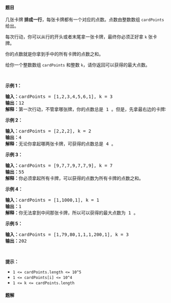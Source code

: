 #### 题目
<p>几张卡牌<strong> 排成一行</strong>，每张卡牌都有一个对应的点数。点数由整数数组 <code>cardPoints</code> 给出。</p>

<p>每次行动，你可以从行的开头或者末尾拿一张卡牌，最终你必须正好拿 <code>k</code> 张卡牌。</p>

<p>你的点数就是你拿到手中的所有卡牌的点数之和。</p>

<p>给你一个整数数组 <code>cardPoints</code> 和整数 <code>k</code>，请你返回可以获得的最大点数。</p>

<p>&nbsp;</p>

<p><strong>示例 1：</strong></p>

<pre><strong>输入：</strong>cardPoints = [1,2,3,4,5,6,1], k = 3
<strong>输出：</strong>12
<strong>解释：</strong>第一次行动，不管拿哪张牌，你的点数总是 1 。但是，先拿最右边的卡牌将会最大化你的可获得点数。最优策略是拿右边的三张牌，最终点数为 1 + 6 + 5 = 12 。
</pre>

<p><strong>示例 2：</strong></p>

<pre><strong>输入：</strong>cardPoints = [2,2,2], k = 2
<strong>输出：</strong>4
<strong>解释：</strong>无论你拿起哪两张卡牌，可获得的点数总是 4 。
</pre>

<p><strong>示例 3：</strong></p>

<pre><strong>输入：</strong>cardPoints = [9,7,7,9,7,7,9], k = 7
<strong>输出：</strong>55
<strong>解释：</strong>你必须拿起所有卡牌，可以获得的点数为所有卡牌的点数之和。
</pre>

<p><strong>示例 4：</strong></p>

<pre><strong>输入：</strong>cardPoints = [1,1000,1], k = 1
<strong>输出：</strong>1
<strong>解释：</strong>你无法拿到中间那张卡牌，所以可以获得的最大点数为 1 。 
</pre>

<p><strong>示例 5：</strong></p>

<pre><strong>输入：</strong>cardPoints = [1,79,80,1,1,1,200,1], k = 3
<strong>输出：</strong>202
</pre>

<p>&nbsp;</p>

<p><strong>提示：</strong></p>

<ul>
	<li><code>1 &lt;= cardPoints.length &lt;= 10^5</code></li>
	<li><code>1 &lt;= cardPoints[i] &lt;= 10^4</code></li>
	<li><code>1 &lt;= k &lt;= cardPoints.length</code></li>
</ul>


 #### 题解